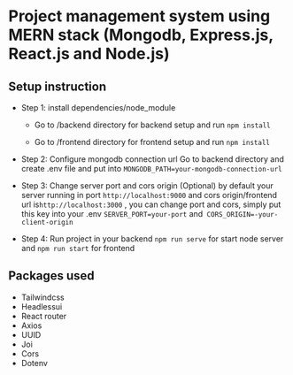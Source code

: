 # Project management system using MERN stack (Mongodb, Express.js, React.js and Node.js)

## Setup instruction

- Step 1: install dependencies/node_module

  - Go to /backend directory for backend setup and run `npm install`

  - Go to /frontend directory for frontend setup and run `npm install`

- Step 2: Configure mongodb connection url
  Go to backend directory and create .env file
  and put into `MONGODB_PATH=your-mongodb-connection-url`

- Step 3: Change server port and cors origin (Optional)
  by default your server running in port `http://localhost:9000` and cors origin/frontend url is`http://localhost:3000` , you can change port and cors, simply put this key into your .env
  `SERVER_PORT=your-port` and` CORS_ORIGIN=-your-client-origin`

- Step 4: Run project
  in your backend `npm run serve` for start node server and `npm run start` for frontend

## Packages used

- Tailwindcss
- Headlessui
- React router
- Axios
- UUID
- Joi
- Cors
- Dotenv
